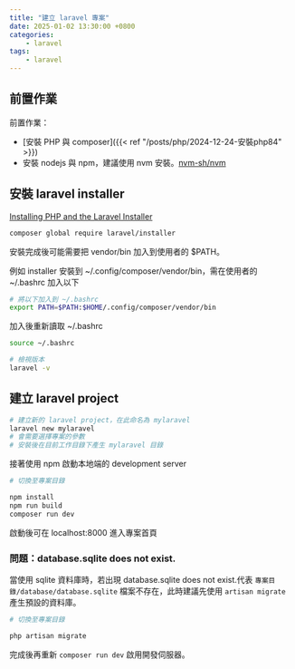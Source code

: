 ```yaml
---
title: "建立 laravel 專案"
date: 2025-01-02 13:30:00 +0800
categories: 
    - laravel
tags:
    - laravel
---
```


## 前置作業

前置作業：

- [安裝 PHP 與 composer]({{< ref "/posts/php/2024-12-24-安裝php84" >}})
- 安裝 nodejs 與 npm，建議使用 nvm 安裝。[nvm-sh/nvm](https://github.com/nvm-sh/nvm)

## 安裝 laravel installer

[Installing PHP and the Laravel Installer](https://laravel.com/docs/11.x#installing-php)

```bash
composer global require laravel/installer
```

安裝完成後可能需要把 vendor/bin 加入到使用者的 $PATH。

例如 installer 安裝到 ~/.config/composer/vendor/bin，需在使用者的 ~/.bashrc 加入以下

```bash
# 將以下加入到 ~/.bashrc
export PATH=$PATH:$HOME/.config/composer/vendor/bin
```

加入後重新讀取 ~/.bashrc

```bash
source ~/.bashrc

# 檢視版本
laravel -v
```

## 建立 laravel project

```bash
# 建立新的 laravel project，在此命名為 mylaravel
laravel new mylaravel
# 會需要選擇專案的參數
# 安裝後在目前工作目錄下產生 mylaravel 目錄
```

接著使用 npm 啟動本地端的 development server

```bash
# 切換至專案目錄

npm install
npm run build
composer run dev

```

啟動後可在 localhost:8000 進入專案首頁

### 問題：database.sqlite does not exist.

當使用 sqlite 資料庫時，若出現 database.sqlite does not exist.代表 `專案目錄/database/database.sqlite` 檔案不存在，此時建議先使用 `artisan migrate` 產生預設的資料庫。

```bash
# 切換至專案目錄

php artisan migrate
```

完成後再重新 `composer run dev` 啟用開發伺服器。
